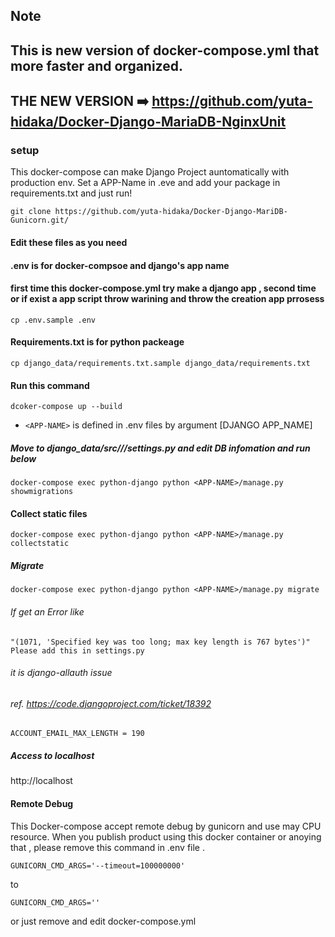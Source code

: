 ## Note
## This is new version of docker-compose.yml that more faster and organized.
## THE NEW VERSION ➡️ https://github.com/yuta-hidaka/Docker-Django-MariaDB-NginxUnit



### setup

This docker-compose can make Django Project auntomatically with production env.
Set a APP-Name in .eve and add your package in requirements.txt and just run!

```
git clone https://github.com/yuta-hidaka/Docker-Django-MariDB-Gunicorn.git/
```

#### Edit these files as you need
#### .env is for docker-compsoe and django's app name
#### first time this docker-compose.yml try make a django app , second time or if exist a app script throw warining and throw the creation app prrosess
```
cp .env.sample .env
```

#### Requirements.txt is for python packeage
```
cp django_data/requirements.txt.sample django_data/requirements.txt
```
#### Run this command
```
dcoker-compose up --build
```

* ```<APP-NAME>``` is defined in .env files by argument [DJANGO APP_NAME]

##### Move to django_data/src/<APP-NAME>/<APP-NAME>/settings.py and edit DB infomation and run below
```
docker-compose exec python-django python <APP-NAME>/manage.py showmigrations
```

#### Collect static files
```
docker-compose exec python-django python <APP-NAME>/manage.py collectstatic
```

##### Migrate
```
docker-compose exec python-django python <APP-NAME>/manage.py migrate
```

###### If get an Error like 
```
"(1071, 'Specified key was too long; max key length is 767 bytes')" Please add this in settings.py
```
###### it is django-allauth issue
###### ref. https://code.djangoproject.com/ticket/18392

```
ACCOUNT_EMAIL_MAX_LENGTH = 190
```

##### Access to localhost
http://localhost


#### Remote Debug
This Docker-compose accept remote debug by gunicorn and use may CPU resource.
When you publish product using this docker container or anoying that , please remove this command in .env file .

```
GUNICORN_CMD_ARGS='--timeout=100000000'
```
to
```
GUNICORN_CMD_ARGS=''
```
or just remove and edit docker-compose.yml



